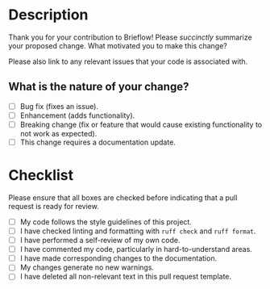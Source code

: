 <!-- _modified from [EmbeddedArtistry](https://embeddedartistry.com/blog/2017/08/04/a-github-pull-request-template-for-your-projects/)_ -->

# Description

Thank you for your contribution to Brieflow!
Please _succinctly_ summarize your proposed change.
What motivated you to make this change?

Please also link to any relevant issues that your code is associated with.

## What is the nature of your change?

- [ ] Bug fix (fixes an issue).
- [ ] Enhancement (adds functionality).
- [ ] Breaking change (fix or feature that would cause existing functionality to not work as expected).
- [ ] This change requires a documentation update.

# Checklist

Please ensure that all boxes are checked before indicating that a pull request is ready for review.

- [ ] My code follows the style guidelines of this project.
- [ ] I have checked linting and formatting with `ruff check` and `ruff format`.
- [ ] I have performed a self-review of my own code.
- [ ] I have commented my code, particularly in hard-to-understand areas.
- [ ] I have made corresponding changes to the documentation.
- [ ] My changes generate no new warnings.
- [ ] I have deleted all non-relevant text in this pull request template.
